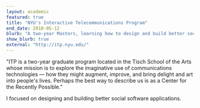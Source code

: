 ```yaml
---
layout: academic
featured: true
title: "NYU's Interactive Telecommunications Program"
end_date: 2010-05-12
blurb: "A two-year Masters, learning how to design and build better social software applications."
show_blurb: true
external: "http://itp.nyu.edu/"
---
```

"ITP is a two-year graduate program located in the Tisch School of the Arts whose mission is to explore the imaginative use of communications technologies — how they might augment, improve, and bring delight and art into people's lives. Perhaps the best way to describe us is as a Center for the Recently Possible."

I focused on designing and building better social software applications.
